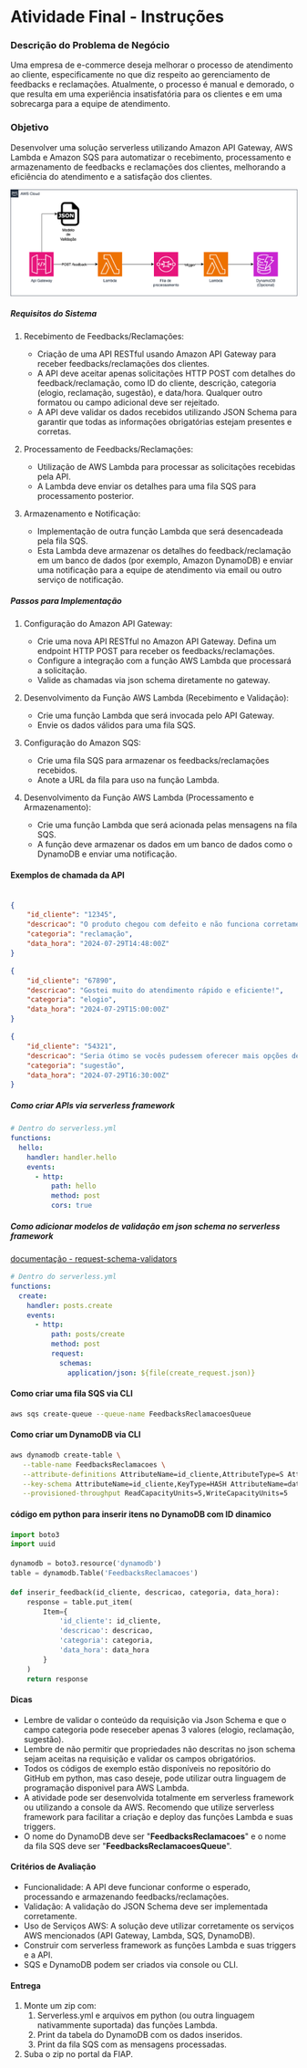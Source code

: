 # Atividade Final - Instruções


### Descrição do Problema de Negócio
Uma empresa de e-commerce deseja melhorar o processo de atendimento ao cliente, especificamente no que diz respeito ao gerenciamento de feedbacks e reclamações. Atualmente, o processo é manual e demorado, o que resulta em uma experiência insatisfatória para os clientes e em uma sobrecarga para a equipe de atendimento.


### Objetivo
Desenvolver uma solução serverless utilizando Amazon API Gateway, AWS Lambda e Amazon SQS para automatizar o recebimento, processamento e armazenamento de feedbacks e reclamações dos clientes, melhorando a eficiência do atendimento e a satisfação dos clientes.

![](img/Atividade-final-autoglass.drawio.png)

##### Requisitos do Sistema

1. Recebimento de Feedbacks/Reclamações:

   - Criação de uma API RESTful usando Amazon API Gateway para receber feedbacks/reclamações dos clientes.
   - A API deve aceitar apenas solicitações HTTP POST com detalhes do feedback/reclamação, como ID do cliente, descrição, categoria (elogio, reclamação, sugestão), e data/hora. Qualquer outro formatou ou campo adicional deve ser rejeitado.
   - A API deve validar os dados recebidos utilizando JSON Schema para garantir que todas as informações obrigatórias estejam presentes e corretas.

2. Processamento de Feedbacks/Reclamações:

   - Utilização de AWS Lambda para processar as solicitações recebidas pela API.
   - A Lambda deve enviar os detalhes para uma fila SQS para processamento posterior.

3. Armazenamento e Notificação:

   - Implementação de outra função Lambda que será desencadeada pela fila SQS.
   - Esta Lambda deve armazenar os detalhes do feedback/reclamação em um banco de dados (por exemplo, Amazon DynamoDB) e enviar uma notificação para a equipe de atendimento via email ou outro serviço de notificação.


##### Passos para Implementação

1. Configuração do Amazon API Gateway:

   - Crie uma nova API RESTful no Amazon API Gateway.
   Defina um endpoint HTTP POST para receber os feedbacks/reclamações.
   - Configure a integração com a função AWS Lambda que processará a solicitação.
   - Valide as chamadas via json schema diretamente no gateway.

2. Desenvolvimento da Função AWS Lambda (Recebimento e Validação):

   - Crie uma função Lambda que será invocada pelo API Gateway.
   - Envie os dados válidos para uma fila SQS.

3. Configuração do Amazon SQS:

   - Crie uma fila SQS para armazenar os feedbacks/reclamações recebidos.
   - Anote a URL da fila para uso na função Lambda.
  
4. Desenvolvimento da Função AWS Lambda (Processamento e Armazenamento):

   - Crie uma função Lambda que será acionada pelas mensagens na fila SQS.
   - A função deve armazenar os dados em um banco de dados como o DynamoDB e enviar uma notificação.


#### Exemplos de chamada da API

```json

{
    "id_cliente": "12345",
    "descricao": "O produto chegou com defeito e não funciona corretamente.",
    "categoria": "reclamação",
    "data_hora": "2024-07-29T14:48:00Z"
}
``` 
```json
{
    "id_cliente": "67890",
    "descricao": "Gostei muito do atendimento rápido e eficiente!",
    "categoria": "elogio",
    "data_hora": "2024-07-29T15:00:00Z"
}
```

```json
{
    "id_cliente": "54321",
    "descricao": "Seria ótimo se vocês pudessem oferecer mais opções de cores para este produto.",
    "categoria": "sugestão",
    "data_hora": "2024-07-29T16:30:00Z"
}
```

##### Como criar APIs via serverless framework

```yaml
# Dentro do serverless.yml
functions:
  hello:
    handler: handler.hello
    events:
      - http:
          path: hello
          method: post
          cors: true
```


##### Como adicionar modelos de validação em json schema no serverless framework

[documentação - request-schema-validators](https://www.serverless.com/framework/docs/providers/aws/events/apigateway#request-schema-validators)

```yaml
# Dentro do serverless.yml
functions:
  create:
    handler: posts.create
    events:
      - http:
          path: posts/create
          method: post
          request:
            schemas:
              application/json: ${file(create_request.json)}
```

#### Como criar uma fila SQS via CLI

``` bash
aws sqs create-queue --queue-name FeedbacksReclamacoesQueue
```

#### Como criar um DynamoDB via CLI

``` bash
aws dynamodb create-table \
   --table-name FeedbacksReclamacoes \
   --attribute-definitions AttributeName=id_cliente,AttributeType=S AttributeName=data_hora,AttributeType=S \
   --key-schema AttributeName=id_cliente,KeyType=HASH AttributeName=data_hora,KeyType=RANGE \
   --provisioned-throughput ReadCapacityUnits=5,WriteCapacityUnits=5
```

#### código em python para inserir itens no DynamoDB com ID dinamico

```python
import boto3
import uuid

dynamodb = boto3.resource('dynamodb')
table = dynamodb.Table('FeedbacksReclamacoes')

def inserir_feedback(id_cliente, descricao, categoria, data_hora):
    response = table.put_item(
        Item={
            'id_cliente': id_cliente,
            'descricao': descricao,
            'categoria': categoria,
            'data_hora': data_hora
        }
    )
    return response
```

#### Dicas

- Lembre de validar o conteúdo da requisição via Json Schema e que o campo categoria pode reseceber apenas 3 valores (elogio, reclamação, sugestão).
- Lembre de não permitir que propriedades não descritas no json schema sejam aceitas na requisição e validar os campos obrigatórios.
- Todos os códigos de exemplo estão disponíveis no repositório do GitHub em python, mas caso deseje, pode utilizar outra linguagem de programação disponivel para AWS Lambda.
- A atividade pode ser desenvolvida totalmente em serverless framework ou utilizando a console da AWS. Recomendo que utilize serverless framework para facilitar a criação e deploy das funções Lambda e suas triggers.
- O nome do DynamoDB deve ser "<b>FeedbacksReclamacoes</b>" e o nome da fila SQS deve ser "<b>FeedbacksReclamacoesQueue</b>".

#### Critérios de Avaliação

- Funcionalidade: A API deve funcionar conforme o esperado, processando e armazenando feedbacks/reclamações.
- Validação: A validação do JSON Schema deve ser implementada corretamente.
- Uso de Serviços AWS: A solução deve utilizar corretamente os serviços AWS mencionados (API Gateway, Lambda, SQS, DynamoDB).
- Construir com serverless framework as funções Lambda e suas triggers e a API.
- SQS e DynamoDB podem ser criados via console ou CLI.

#### Entrega

1. Monte um zip com:
     1. Serverless.yml e arquivos em python (ou outra linguagem nativammente suportada) das funções Lambda.
     2. Print da tabela do DynamoDB com os dados inseridos.
     3. Print da fila SQS com as mensagens processadas.
2. Suba o zip no portal da FIAP.
